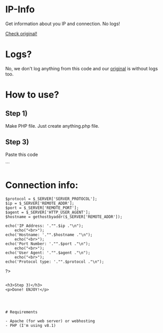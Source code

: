 # IP-Info
Get information about you IP and connection. No logs!


<a href="https://ip.kocicak.xyz/">Check original!</a>


# Logs?

<p>No, we don't log anything from this code and our <a href="https://ip.kocicak.xyz/">original</a> is without logs too.</p>



# How to use?

<h2>Step 1)</h2>
<p>Make PHP file. Just create anything.php file.</p>
<h2>Step 3)</h2>
<p>Paste this code</p>
```

<!DOCTYPE HTML>
<HTML>
<head>
<title>Your IP - Kocicak.xyz</title>
</head>
<body>
<h1>Connection info:</h1><?php 

    $protocol = $_SERVER['SERVER_PROTOCOL'];
    $ip = $_SERVER['REMOTE_ADDR'];
    $port = $_SERVER['REMOTE_PORT'];
    $agent = $_SERVER['HTTP_USER_AGENT'];
    $hostname = gethostbyaddr($_SERVER['REMOTE_ADDR']);

    echo('IP Address: '."".$ip ."\n");
        echo("<br>");
    echo('Hostname: '."".$hostname ."\n");
        echo("<br>");
    echo('Port Number: '."".$port ."\n");
        echo("<br>");
    echo('User Agent: '."".$agent ."\n");
        echo("<br>");
    echo('Protocol type: '."".$protocol ."\n");
?>
</body>
</HTML>

```

<h3>Step 3)</h3>
<p>Done! ENJOY!</p>




# Requirements

- Apache (for web server) or webhosting
- PHP (I'm using v8.1)
